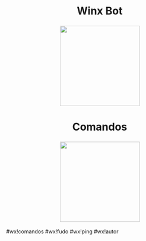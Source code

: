 

<h1 align="center">
  Winx Bot
</h1>

<h3 align="center">
  <img src="https://images-wixmp-ed30a86b8c4ca887773594c2.wixmp.com/intermediary/f/7bdcbaeb-4bb9-47f8-817b-e4bf72a3f07e/dcgbsax-b89108e1-d31a-4791-97bc-c72c50a90edb.png/v1/fill/w_275,h_350,strp/winx_club_bloom_png_by_princessbloom93_dcgbsax-350t.png" width="215"><br>
</h3> 


<h1 align="center">
  Comandos
</h1>

<h3 align="center">
  <img src="https://www.shareicon.net/download/2015/09/15/641268_windows_512x512.png" width="215"><br>
</h3> 

#wx!comandos
#wx!fudo
#wx!ping
#wx!autor
